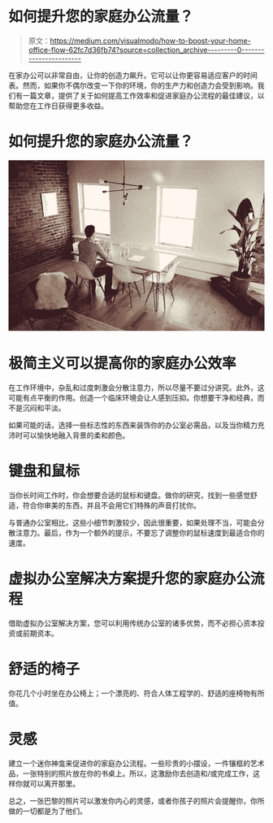 # 如何提升您的家庭办公流量？

> 原文：<https://medium.com/visualmodo/how-to-boost-your-home-office-flow-62fc7d36fb74?source=collection_archive---------0----------------------->

在家办公可以非常自由，让你的创造力飙升。它可以让你更容易适应客户的时间表。然而，如果你不偶尔改变一下你的环境，你的生产力和创造力会受到影响。我们有一篇文章，提供了关于如何提高工作效率和促进家庭办公流程的最佳建议，以帮助您在工作日获得更多收益。

# 如何提升您的家庭办公流量？

![](img/3b048df02c7ca78824edd06bde5b7bf5.png)

# 极简主义可以提高你的家庭办公效率

在工作环境中，杂乱和过度刺激会分散注意力，所以尽量不要过分讲究。此外，这可能有点平衡的作用。创造一个临床环境会让人感到压抑。你想要干净和经典，而不是沉闷和平淡。

如果可能的话，选择一些标志性的东西来装饰你的办公室必需品，以及当你精力充沛时可以愉快地融入背景的柔和颜色。

# 键盘和鼠标

当你长时间工作时，你会想要合适的鼠标和键盘。做你的研究，找到一些感觉舒适，符合你审美的东西，并且不会用它们特殊的声音打扰你。

与普通办公室相比，这些小细节刺激较少，因此很重要，如果处理不当，可能会分散注意力。最后，作为一个额外的提示，不要忘了调整你的鼠标速度到最适合你的速度。

# 虚拟办公室解决方案提升您的家庭办公流程

借助虚拟办公室解决方案，您可以利用传统办公室的诸多优势，而不必担心资本投资或前期资本。

# 舒适的椅子

你花几个小时坐在办公椅上；一个漂亮的、符合人体工程学的、舒适的座椅物有所值。

# 灵感

建立一个迷你神龛来促进你的家庭办公流程。一些珍贵的小摆设，一件镶框的艺术品，一张特别的照片放在你的书桌上。所以，这激励你去创造和/或完成工作，这样你就可以离开那里。

总之，一张巴黎的照片可以激发你内心的灵感，或者你孩子的照片会提醒你，你所做的一切都是为了他们。